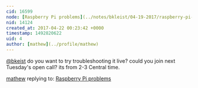 ```yaml
---
cid: 16599
node: [Raspberry Pi problems](../notes/bkleist/04-19-2017/raspberry-pi-problems)
nid: 14124
created_at: 2017-04-22 00:23:42 +0000
timestamp: 1492820622
uid: 4
author: [mathew](../profile/mathew)
---
```


[@bkeist](/profile/bkeist) do you want to try troubleshooting it live? could you join next Tuesday's open call? its from 2-3 Central time.

[mathew](../profile/mathew) replying to: [Raspberry Pi problems](../notes/bkleist/04-19-2017/raspberry-pi-problems)

